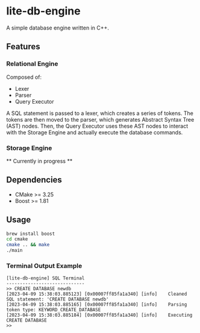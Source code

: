 # lite-db-engine

A simple database engine written in C++.

## Features

### Relational Engine

Composed of:

* Lexer
* Parser
* Query Executor

A SQL statement is passed to a lexer, which creates a series of tokens. The tokens are then moved to the parser, which generates Abstract Syntax Tree (AST) nodes. Then, the Query Executor uses these AST nodes to interact with the Storage Engine and actually execute the database commands.

### Storage Engine

** Currently in progress **

## Dependencies

* CMake >= 3.25
* Boost >= 1.81

## Usage

```sh
brew install boost
cd cmake
cmake .. && make
./main
```

### Terminal Output Example

```
[lite-db-engine] SQL Terminal
-----------------------------
>> CREATE DATABASE newdb
[2023-04-09 15:38:03.885123] [0x00007ff85fa1a340] [info]    Cleaned SQL statement: 'CREATE DATABASE newdb'
[2023-04-09 15:38:03.885165] [0x00007ff85fa1a340] [info]    Parsing token type: KEYWORD_CREATE_DATABASE
[2023-04-09 15:38:03.885184] [0x00007ff85fa1a340] [info]    Executing CREATE DATABASE
>>
```
